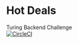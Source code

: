 # Hot Deals
Turing Backend Challenge <br />
[![CircleCI](https://circleci.com/gh/ckwagaba/turing-backend-challenge/tree/develop.svg?style=svg)](https://circleci.com/gh/ckwagaba/turing-backend-challenge/tree/develop)